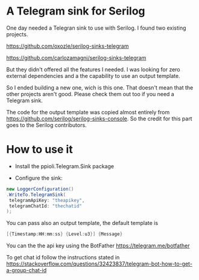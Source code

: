 # A Telegram sink for Serilog

One day needed a Telegran sink to use with Serilog. I found two existing projects.

https://github.com/oxozle/serilog-sinks-telegram

https://github.com/carlozamagni/serilog-sinks-telegram

But they didn't offered all the features I needed. I was looking for zero external dependencies and a the capability to use an output template.

So I ended building a new one, wich is this one. That doesn't mean that the other projects aren't good. Please check them out too if you need a Telegram sink.

The code for the output template was copied almost entirely from https://github.com/serilog/serilog-sinks-console. So the credit for this part goes to the Serilog contributors.

# How to use it

* Install the ppioli.Telegram.Sink package

* Configure the sink:

```csharp
new LoggerConfiguration()
.WriteTo.TelegramSink(
 telegramApiKey: "theapikey",
 telegramChatId: "thechatid"
);
```
You can pass also an output template, the default template is

```csharp
[{Timestamp:HH:mm:ss} {Level:u3}] {Message}
```

You can the the api key using the BotFather https://telegram.me/botfather

To get chat id follow the instructions stated in https://stackoverflow.com/questions/32423837/telegram-bot-how-to-get-a-group-chat-id

